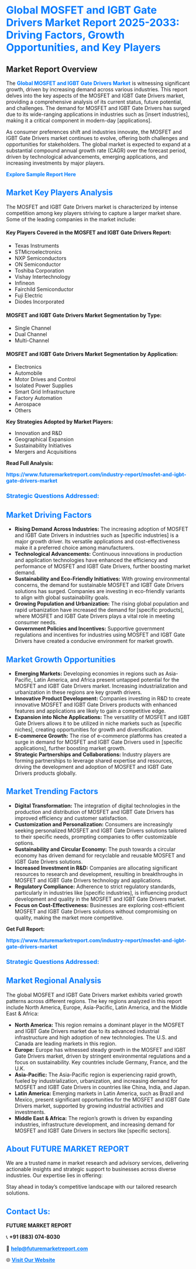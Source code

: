 <h1 style="color: #007BFF;">Global MOSFET and IGBT Gate Drivers Market Report 2025-2033: Driving Factors, Growth Opportunities, and Key Players</h1>

<section id="overview">
<h2>Market Report Overview</h2>
<p>The <a href="https://www.futuremarketreport.com/industry-report/mosfet-and-igbt-gate-drivers-market" style="color: #007BFF; text-decoration: none;"><strong>Global MOSFET and IGBT Gate Drivers Market</strong></a> is witnessing significant growth, driven by increasing demand across various industries. This report delves into the key aspects of the MOSFET and IGBT Gate Drivers market, providing a comprehensive analysis of its current status, future potential, and challenges. The demand for MOSFET and IGBT Gate Drivers has surged due to its wide-ranging applications in industries such as [insert industries], making it a critical component in modern-day [applications].</p>
<p>As consumer preferences shift and industries innovate, the MOSFET and IGBT Gate Drivers market continues to evolve, offering both challenges and opportunities for stakeholders. The global market is expected to expand at a substantial compound annual growth rate (CAGR) over the forecast period, driven by technological advancements, emerging applications, and increasing investments by major players.</p>
</section>

<section id="overview">
<p><a href="https://www.futuremarketreport.com/request-sample/reportId=59862" style="color: #007BFF; text-decoration: none;"><strong>Explore Sample Report Here</strong></a></p>
</section>

<section id="key-players">
<h2 style="color: #007BFF;">Market Key Players Analysis</h2>
<p>The MOSFET and IGBT Gate Drivers market is characterized by intense competition among key players striving to capture a larger market share. Some of the leading companies in the market include:</p>
<h4>Key Players Covered in the MOSFET and IGBT Gate Drivers Report:</h4>
<ul><li>Texas Instruments</li><li>STMicroelectronics</li><li>NXP Semiconductors</li><li>ON Semiconductor</li><li>Toshiba Corporation</li><li>Vishay Intertechnology</li><li>Infineon</li><li>Fairchild Semiconductor</li><li>Fuji Electric</li><li>Diodes Incorporated</li></ul>
<h4>MOSFET and IGBT Gate Drivers Market Segmentation by Type:</h4>
<ul><li>Single Channel</li><li>Dual Channel</li><li>Multi-Channel</li></ul>

<h4>MOSFET and IGBT Gate Drivers Market Segmentation by Application:</h4>
<ul><li>Electronics</li><li>Automobile</li><li>Motor Drives and Control</li><li>Isolated Power Supplies</li><li>Smart Grid Infrastructure</li><li>Factory Automation</li><li>Aerospace</li><li>Others</li></ul>
<p><strong>Key Strategies Adopted by Market Players:</strong></p>
<ul>
<li>Innovation and R&D</li>
<li>Geographical Expansion</li>
<li>Sustainability Initiatives</li>
<li>Mergers and Acquisitions</li>
</ul>
</section>

<section>
<p><strong>Read Full Analysis: </strong></p><a href="https://www.futuremarketreport.com/industry-report/mosfet-and-igbt-gate-drivers-market" style="color: #007BFF; text-decoration: none;"><strong>https://www.futuremarketreport.com/industry-report/mosfet-and-igbt-gate-drivers-market</strong></a>
<h3 style="color: #007BFF;">Strategic Questions Addressed:</h3>
</section>

<section id="driving-factors">
<h2 style="color: #007BFF;">Market Driving Factors</h2>
<ul>
<li><strong>Rising Demand Across Industries:</strong> The increasing adoption of MOSFET and IGBT Gate Drivers in industries such as [specific industries] is a major growth driver. Its versatile applications and cost-effectiveness make it a preferred choice among manufacturers.</li>
<li><strong>Technological Advancements:</strong> Continuous innovations in production and application technologies have enhanced the efficiency and performance of MOSFET and IGBT Gate Drivers, further boosting market demand.</li>
<li><strong>Sustainability and Eco-Friendly Initiatives:</strong> With growing environmental concerns, the demand for sustainable MOSFET and IGBT Gate Drivers solutions has surged. Companies are investing in eco-friendly variants to align with global sustainability goals.</li>
<li><strong>Growing Population and Urbanization:</strong> The rising global population and rapid urbanization have increased the demand for [specific products], where MOSFET and IGBT Gate Drivers plays a vital role in meeting consumer needs.</li>
<li><strong>Government Policies and Incentives:</strong> Supportive government regulations and incentives for industries using MOSFET and IGBT Gate Drivers have created a conducive environment for market growth.</li>
</ul>
</section>

<section id="growth-opportunities">
<h2 style="color: #007BFF;">Market Growth Opportunities</h2>
<ul>
<li><strong>Emerging Markets:</strong> Developing economies in regions such as Asia-Pacific, Latin America, and Africa present untapped potential for the MOSFET and IGBT Gate Drivers market. Increasing industrialization and urbanization in these regions are key growth drivers.</li>
<li><strong>Innovative Product Development:</strong> Companies investing in R&D to create innovative MOSFET and IGBT Gate Drivers products with enhanced features and applications are likely to gain a competitive edge.</li>
<li><strong>Expansion into Niche Applications:</strong> The versatility of MOSFET and IGBT Gate Drivers allows it to be utilized in niche markets such as [specific niches], creating opportunities for growth and diversification.</li>
<li><strong>E-commerce Growth:</strong> The rise of e-commerce platforms has created a surge in demand for MOSFET and IGBT Gate Drivers used in [specific applications], further boosting market growth.</li>
<li><strong>Strategic Partnerships and Collaborations:</strong> Industry players are forming partnerships to leverage shared expertise and resources, driving the development and adoption of MOSFET and IGBT Gate Drivers products globally.</li>
</ul>
</section>

<section id="trending-factors">
<h2 style="color: #007BFF;">Market Trending Factors</h2>
<ul>
<li><strong>Digital Transformation:</strong> The integration of digital technologies in the production and distribution of MOSFET and IGBT Gate Drivers has improved efficiency and customer satisfaction.</li>
<li><strong>Customization and Personalization:</strong> Consumers are increasingly seeking personalized MOSFET and IGBT Gate Drivers solutions tailored to their specific needs, prompting companies to offer customizable options.</li>
<li><strong>Sustainability and Circular Economy:</strong> The push towards a circular economy has driven demand for recyclable and reusable MOSFET and IGBT Gate Drivers solutions.</li>
<li><strong>Increased Investment in R&D:</strong> Companies are allocating significant resources to research and development, resulting in breakthroughs in MOSFET and IGBT Gate Drivers technology and applications.</li>
<li><strong>Regulatory Compliance:</strong> Adherence to strict regulatory standards, particularly in industries like [specific industries], is influencing product development and quality in the MOSFET and IGBT Gate Drivers market.</li>
<li><strong>Focus on Cost-Effectiveness:</strong> Businesses are exploring cost-efficient MOSFET and IGBT Gate Drivers solutions without compromising on quality, making the market more competitive.</li>
</ul>
</section>

<section>
<p><strong>Get Full Report: </strong></p><a href="https://www.futuremarketreport.com/industry-report/mosfet-and-igbt-gate-drivers-market" style="color: #007BFF; text-decoration: none;"><strong>https://www.futuremarketreport.com/industry-report/mosfet-and-igbt-gate-drivers-market</strong></a>
<h3 style="color: #007BFF;">Strategic Questions Addressed:</h3>
</section>


<section id="regional-analysis">
<h2 style="color: #007BFF;">Market Regional Analysis</h2>
<p>The global MOSFET and IGBT Gate Drivers market exhibits varied growth patterns across different regions. The key regions analyzed in this report include North America, Europe, Asia-Pacific, Latin America, and the Middle East & Africa:</p>
<ul>
<li><strong>North America:</strong> This region remains a dominant player in the MOSFET and IGBT Gate Drivers market due to its advanced industrial infrastructure and high adoption of new technologies. The U.S. and Canada are leading markets in this region.</li>
<li><strong>Europe:</strong> Europe has witnessed steady growth in the MOSFET and IGBT Gate Drivers market, driven by stringent environmental regulations and a focus on sustainability. Key countries include Germany, France, and the U.K.</li>
<li><strong>Asia-Pacific:</strong> The Asia-Pacific region is experiencing rapid growth, fueled by industrialization, urbanization, and increasing demand for MOSFET and IGBT Gate Drivers in countries like China, India, and Japan.</li>
<li><strong>Latin America:</strong> Emerging markets in Latin America, such as Brazil and Mexico, present significant opportunities for the MOSFET and IGBT Gate Drivers market, supported by growing industrial activities and investments.</li>
<li><strong>Middle East & Africa:</strong> The region’s growth is driven by expanding industries, infrastructure development, and increasing demand for MOSFET and IGBT Gate Drivers in sectors like [specific sectors].</li>
</ul>
</section>

<footer>
<h2 style="color: #007BFF;">About FUTURE MARKET REPORT</h2>
<p>We are a trusted name in market research and advisory services, delivering actionable insights and strategic support to businesses across diverse industries. Our expertise lies in offering:</p>

<p>Stay ahead in today’s competitive landscape with our tailored research solutions.</p>

<h2 style="color: #007BFF;">Contact Us:</h2>
<p><strong>FUTURE MARKET REPORT</strong></p>
<p>📞 <strong>+91 (883) 074-8030</strong></p>
<p>📧 <strong><a href="mailto:help@futuremarketreport.com" style="color: #007BFF;">help@futuremarketreport.com</a></strong></p>
<p>🌐 <strong><a href="https://www.futuremarketreport.com/" style="color: #007BFF;">Visit Our Website</a></strong></p>
</footer>